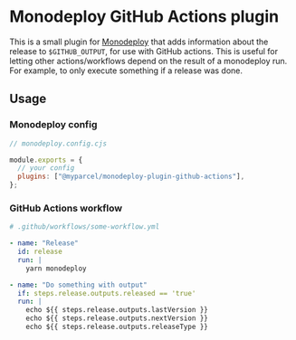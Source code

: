 # Monodeploy GitHub Actions plugin

This is a small plugin for [Monodeploy](https://github.com/tophat/monodeploy) that adds information about the release to `$GITHUB_OUTPUT`, for use with GitHub actions. This is useful for letting other actions/workflows depend on the result of a monodeploy run. For example, to only execute something if a release was done.

## Usage

### Monodeploy config

```js
// monodeploy.config.cjs

module.exports = {
  // your config
  plugins: ["@myparcel/monodeploy-plugin-github-actions"],
};
```

### GitHub Actions workflow

```yaml
# .github/workflows/some-workflow.yml

- name: "Release"
  id: release
  run: |
    yarn monodeploy

- name: "Do something with output"
  if: steps.release.outputs.released == 'true'
  run: |
    echo ${{ steps.release.outputs.lastVersion }}
    echo ${{ steps.release.outputs.nextVersion }}
    echo ${{ steps.release.outputs.releaseType }}
```
